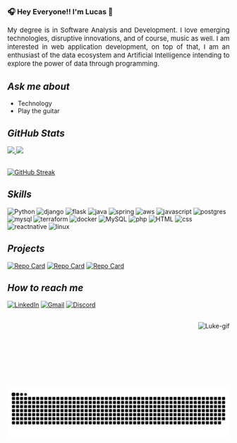 ### 🎧 Hey Everyone!! I'm Lucas 🎸
  <p style="font-size: 15px; text-align: justify"> My degree is in Software Analysis and Development. I love emerging technologies, disruptive innovations, and of course, music as well. I am interested in web application development, on top of that, I am an enthusiast of the data ecosystem and Artificial Intelligence intending to explore the power of data through programming. </p>

## ***Ask me about***
- Technology
- Play the guitar


<!-- ## Minhas Contribuições -->

## ***GitHub Stats***
<div>
  <a href="https://github.com/luk3mn">
    <img height="180em" src="https://github-readme-stats.vercel.app/api?username=luk3mn&show_icons=true&theme=dracula&include_all_commits=true&count_private=false"/>
    <img height="180em" src="https://github-readme-stats.vercel.app/api/top-langs/?username=luk3mn&layout=compact&langs_count=6&theme=dracula"/>
  </a>
</div><br/>

[![GitHub Streak](https://streak-stats.demolab.com/?user=luk3mn&theme=dracula&card_width=600px)](https://git.io/streak-stats)

## ***Skills***
<!--<div style="display: flex; flex-direction: row; justify-content: center; align-items: center;"><br>
  <img alt="JavaScript" height="30" width="40" src="https://raw.githubusercontent.com/devicons/devicon/master/icons/javascript/javascript-plain.svg">
  <img alt="TypeScript" height="30" width="40" src="https://raw.githubusercontent.com/devicons/devicon/master/icons/typescript/typescript-plain.svg">
  <img alt="HTML" height="30" width="40" src="https://raw.githubusercontent.com/devicons/devicon/master/icons/html5/html5-original.svg">
  <img alt="CSS" height="30" width="40" src="https://raw.githubusercontent.com/devicons/devicon/master/icons/css3/css3-original.svg">
  <img alt="Python" height="30" width="40" src="https://raw.githubusercontent.com/devicons/devicon/master/icons/python/python-original.svg">
  <img alt="Django" height="30" width="40" src="https://raw.githubusercontent.com/devicons/devicon/master/icons/django/django-plain.svg">
  <img alt="Angular" height="30" width="40" src="https://raw.githubusercontent.com/devicons/devicon/master/icons/angularjs/angularjs-plain.svg">
  <img alt="Java" height="30" width="40" src="https://raw.githubusercontent.com/devicons/devicon/master/icons/java/java-original.svg">
  <img alt="Docker" height="30" width="40" src="https://raw.githubusercontent.com/devicons/devicon/master/icons/docker/docker-original.svg">
  <img alt="Debian" height="30" width="40" src="https://raw.githubusercontent.com/devicons/devicon/master/icons/debian/debian-original.svg">
  <img alt="AWS" height="30" width="40" src="https://raw.githubusercontent.com/devicons/devicon/master/icons/amazonwebservices/amazonwebservices-original.svg">
  <img alt="Flask" height="30" width="40" src="https://raw.githubusercontent.com/devicons/devicon/master/icons/flask/flask-original.svg" style="color: #fff">
  <img alt="MySQL" height="30" width="40" src="https://raw.githubusercontent.com/devicons/devicon/master/icons/mysql/mysql-original.svg">
  <img alt="MongoDB" height="30" width="40" src="https://github.com/devicons/devicon/blob/master/icons/mongodb/mongodb-original.svg">
  <img alt="Spring Boot" height="30" width="40" src="https://raw.githubusercontent.com/devicons/devicon/master/icons/spring/spring-original.svg">
  <img alt="PHP" height="30" width="40" src="https://raw.githubusercontent.com/devicons/devicon/master/icons/php/php-original.svg">
  <img alt="PostgreSQL" height="30" width="40" src="https://raw.githubusercontent.com/devicons/devicon/master/icons/postgresql/postgresql-original.svg">
  <img alt="Terraform" height="30" width="40" src="https://raw.githubusercontent.com/devicons/devicon/master/icons/terraform/terraform-original.svg">
  <img alt="Pandas" height="30" width="40" src="https://raw.githubusercontent.com/devicons/devicon/master/icons/pandas/pandas-original.svg">
  <img alt="Pandas" height="30" width="40" src="https://raw.githubusercontent.com/devicons/devicon/master/icons/numpy/numpy-original.svg">
  
</div>-->

![Python](https://img.shields.io/badge/python-%23000?style=for-the-badge&logo=python&color=%23000)
![django](https://img.shields.io/badge/Django-%23000?style=for-the-badge&logo=django&logoColor=092E20)
![flask](https://img.shields.io/badge/Flask-%23000?style=for-the-badge&logo=flask&logoColor=white)
![java](https://img.shields.io/badge/Java-%23000?style=for-the-badge&logo=openjdk&logoColor=ED8B00)
![spring](https://img.shields.io/badge/Spring-%23000?style=for-the-badge&logo=spring&logoColor=6DB33F)
![aws](https://img.shields.io/badge/AWS-%23000?style=for-the-badge&logo=amazon-aws&logoColor=yellow)
![javascript](https://img.shields.io/badge/javascript-%23000?style=for-the-badge&logo=javascript&color=%23000)
![postgres](https://img.shields.io/badge/postgresql-%23000?style=for-the-badge&logo=postgresql)
![mysql](https://img.shields.io/badge/MySQL-%23000?style=for-the-badge&logo=mysql&logoColor=white)
![terraform](https://img.shields.io/badge/terraform-%23000?style=for-the-badge&logo=terraform)
![docker](https://img.shields.io/badge/docker-%23000?style=for-the-badge&logo=docker)
![MySQL](https://img.shields.io/badge/MySQL-%23000?style=for-the-badge&logo=mysql)
![php](https://img.shields.io/badge/php-%23000?style=for-the-badge&logo=php)
![HTML](https://img.shields.io/badge/HTML-%23000?style=for-the-badge&logo=html5)
![css](https://img.shields.io/badge/css3-%23000?style=for-the-badge&logo=css3)
![reactnative](https://img.shields.io/badge/React_Native-%23000?style=for-the-badge&logo=react&logoColor=61DAFB)
![linux](https://img.shields.io/badge/linux-%23000?style=for-the-badge&logo=linux)

<!--
[![GitHub Streak](https://streak-stats.demolab.com/?user=luk3mn&theme=radical&background=000&border=30A3DC&dates=FFF)](https://git.io/streak-stats)
-->
## ***Projects***
<!--[![Repo Card](https://github-readme-stats.vercel.app/api/pin/?username=anuraghazra&repo=github-readme-stats&cache_seconds=86400&theme=radical)](https://github.com/luk3mn/app_database_container)-->
[![Repo Card](https://github-readme-stats.vercel.app/api/pin/?username=luk3mn&repo=spotify-profile&cache_seconds=86400&theme=radical)](https://github.com/luk3mn/spotify-profile)
[![Repo Card](https://github-readme-stats.vercel.app/api/pin/?username=luk3mn&repo=dslist&cache_seconds=86400&theme=radical)](https://github.com/luk3mn/dslist)
[![Repo Card](https://github-readme-stats.vercel.app/api/pin/?username=luk3mn&repo=shopping-list&cache_seconds=86400&theme=radical)](https://github.com/luk3mn/shopping-list)

## ***How to reach me***
<!--[![GitHub](https://img.shields.io/badge/github-%23000?style=for-the-badge&logo=github&logoColor=fff)](https://github.com/luk3mn)-->
[![LinkedIn](https://img.shields.io/badge/-LinkedIn-%230077B5?style=for-the-badge&logo=linkedin&logoColor=white)](https://www.linkedin.com/in/lucasmaues/)
[![Gmail](https://img.shields.io/badge/-Gmail-%23333?style=for-the-badge&logo=gmail&logoColor=white)](mailto:lucasnunes2030@gmail.com)
[![Discord](https://img.shields.io/badge/-luke.mn-5865f2?style=for-the-badge&logo=discord&logoColor=white)](https://discord.com)

<div style="display: inline_block"><br>
<!--   <img align="center" alt="Python" height="50" width="50" src="https://cdn.jsdelivr.net/gh/devicons/devicon/icons/python/python-original.svg">
  <img align="center" alt="JavaScript" height="50" width="50" src="https://cdn.jsdelivr.net/gh/devicons/devicon/icons/javascript/javascript-plain.svg">
  <img align="center" alt="HTML" height="50" width="50" src="https://cdn.jsdelivr.net/gh/devicons/devicon/icons/html5/html5-plain-wordmark.svg">
  <img align="center" alt="CSS" height="50" width="50" src="https://cdn.jsdelivr.net/gh/devicons/devicon/icons/css3/css3-plain-wordmark.svg">
  <img align="center" alt="PHP" height="60" width="70" src="https://cdn.jsdelivr.net/gh/devicons/devicon/icons/php/php-plain.svg">
  <img align="center" alt="MySql" height="70" width="80" src="https://cdn.jsdelivr.net/gh/devicons/devicon/icons/mysql/mysql-original-wordmark.svg">
  <img align="center" alt="React-Native" height="50" width="50" src="https://cdn.jsdelivr.net/gh/devicons/devicon/icons/react/react-original.svg"> -->

  <img height="150px" align="right" alt="Luke-gif" src="https://i.pinimg.com/originals/cd/04/41/cd0441768e32f23aae339623f81dcec9.gif"> 
</div>

![Snake animation](https://github.com/luk3mn/luk3mn/blob/output/github-contribution-grid-snake.svg)
